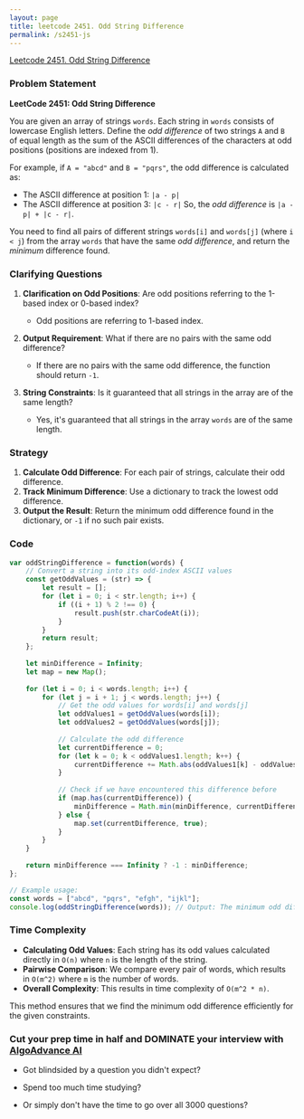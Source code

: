 ```yaml
---
layout: page
title: leetcode 2451. Odd String Difference
permalink: /s2451-js
---
```

[Leetcode 2451. Odd String Difference](https://algoadvance.github.io/algoadvance/l2451)
### Problem Statement

**LeetCode 2451: Odd String Difference**

You are given an array of strings `words`. Each string in `words` consists of lowercase English letters. Define the *odd difference* of two strings `A` and `B` of equal length as the sum of the ASCII differences of the characters at odd positions (positions are indexed from 1).

For example, if `A = "abcd"` and `B = "pqrs"`, the odd difference is calculated as:
- The ASCII difference at position 1: `|a - p|`
- The ASCII difference at position 3: `|c - r|`
So, the *odd difference* is `|a - p| + |c - r|`.

You need to find all pairs of different strings `words[i]` and `words[j]` (where `i < j`) from the array `words` that have the same *odd difference*, and return the *minimum* difference found.

### Clarifying Questions

1. **Clarification on Odd Positions**: Are odd positions referring to the 1-based index or 0-based index?
    - Odd positions are referring to 1-based index.

2. **Output Requirement**: What if there are no pairs with the same odd difference?
    - If there are no pairs with the same odd difference, the function should return `-1`.

3. **String Constraints**: Is it guaranteed that all strings in the array are of the same length?
    - Yes, it's guaranteed that all strings in the array `words` are of the same length.

### Strategy

1. **Calculate Odd Difference**: For each pair of strings, calculate their odd difference.
2. **Track Minimum Difference**: Use a dictionary to track the lowest odd difference.
3. **Output the Result**: Return the minimum odd difference found in the dictionary, or `-1` if no such pair exists.

### Code

```javascript
var oddStringDifference = function(words) {
    // Convert a string into its odd-index ASCII values
    const getOddValues = (str) => {
        let result = [];
        for (let i = 0; i < str.length; i++) {
            if ((i + 1) % 2 !== 0) {
                result.push(str.charCodeAt(i));
            }
        }
        return result;
    };
    
    let minDifference = Infinity;
    let map = new Map();
    
    for (let i = 0; i < words.length; i++) {
        for (let j = i + 1; j < words.length; j++) {
            // Get the odd values for words[i] and words[j]
            let oddValues1 = getOddValues(words[i]);
            let oddValues2 = getOddValues(words[j]);
            
            // Calculate the odd difference
            let currentDifference = 0;
            for (let k = 0; k < oddValues1.length; k++) {
                currentDifference += Math.abs(oddValues1[k] - oddValues2[k]);
            }
            
            // Check if we have encountered this difference before
            if (map.has(currentDifference)) {
                minDifference = Math.min(minDifference, currentDifference);
            } else {
                map.set(currentDifference, true);
            }
        }
    }
    
    return minDifference === Infinity ? -1 : minDifference;
};

// Example usage:
const words = ["abcd", "pqrs", "efgh", "ijkl"];
console.log(oddStringDifference(words)); // Output: The minimum odd difference
```

### Time Complexity

- **Calculating Odd Values**: Each string has its odd values calculated directly in `O(n)` where `n` is the length of the string.
- **Pairwise Comparison**: We compare every pair of words, which results in `O(m^2)` where `m` is the number of words.
- **Overall Complexity**: This results in time complexity of `O(m^2 * n)`.

This method ensures that we find the minimum odd difference efficiently for the given constraints.


### Cut your prep time in half and DOMINATE your interview with [AlgoAdvance AI](https://algoAdvance.com)

- Got blindsided by a question you didn't expect?

- Spend too much time studying?

- Or simply don't have the time to go over all 3000 questions?

